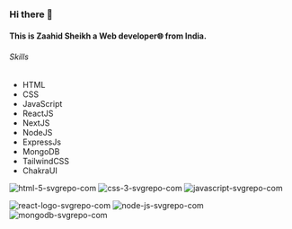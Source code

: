 ### Hi there 👋

#### This is Zaahid Sheikh a Web developer🌐 from India.

###### Skills

* HTML
* CSS
* JavaScript
* ReactJS
* NextJS
* NodeJS
* ExpressJs
* MongoDB
* TailwindCSS
* ChakraUI

 ![html-5-svgrepo-com](https://github.com/Zaahiid/Ochi-design-clone/assets/119992167/977aca9e-ee2c-4820-88f0-6da7fdba62e5) ![css-3-svgrepo-com](https://github.com/Zaahiid/Ochi-design-clone/assets/119992167/83c68c7a-2060-4c1c-aa49-6e80503f6199) ![javascript-svgrepo-com](https://github.com/Zaahiid/Ochi-design-clone/assets/119992167/d2b4a810-853e-473f-bc96-b4dd86a827ac)
 
![react-logo-svgrepo-com](https://github.com/Zaahiid/Ochi-design-clone/assets/119992167/3cfa4681-06d5-4ffa-ba43-8ac1b9c2bf8c) ![node-js-svgrepo-com](https://github.com/Zaahiid/Ochi-design-clone/assets/119992167/a37b9e6c-fbf7-446d-9474-d75502c686ed) ![mongodb-svgrepo-com](https://github.com/Zaahiid/Instagram-client/assets/119992167/01295966-a4c0-46a6-bfb6-4b0c329ab133)



<!--
**Zaahiid/Zaahiid** is a ✨ _special_ ✨ repository because its `README.md` (this file) appears on your GitHub profile.

Here are some ideas to get you started:

- 🔭 I’m currently working on ...
- 🌱 I’m currently learning ...
- 👯 I’m looking to collaborate on ...
- 🤔 I’m looking for help with ...
- 💬 Ask me about ...
- 📫 How to reach me: ...
- 😄 Pronouns: ...
- ⚡ Fun fact: ...
-->

